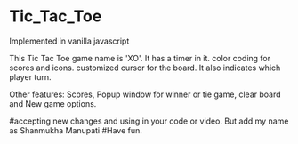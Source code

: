 # Tic_Tac_Toe

Implemented in vanilla javascript

This Tic Tac Toe game name is 'XO'.
It has a timer in it.
color coding for scores and icons.
customized cursor for the board. It also indicates which player turn.

Other features:
Scores, Popup window for winner or tie game, clear board and New game options.

#accepting new changes and using in your code or video. But add my name as Shanmukha Manupati
#Have fun.
